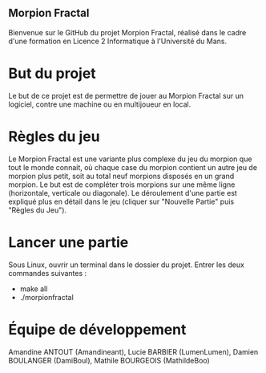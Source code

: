 ## Morpion Fractal

Bienvenue sur le GitHub du projet Morpion Fractal, réalisé dans le cadre d'une formation en Licence 2 Informatique à l'Université du Mans. 

# But du projet

Le but de ce projet est de permettre de jouer au Morpion Fractal sur un logiciel, contre une machine ou en multijoueur en local.

# Règles du jeu

Le Morpion Fractal est une variante plus complexe du jeu du morpion que tout le monde connait, où chaque case du morpion contient un autre jeu de morpion plus petit, soit au total neuf morpions disposés en un grand morpion. Le but est de compléter trois morpions sur une même ligne (horizontale, verticale ou diagonale). Le déroulement d'une partie est expliqué plus en détail dans le jeu (cliquer sur "Nouvelle Partie" puis "Règles du Jeu").

# Lancer une partie

Sous Linux, ouvrir un terminal dans le dossier du projet. Entrer les deux commandes suivantes :
* make all
* ./morpionfractal

# Équipe de développement 

Amandine ANTOUT (Amandineant), Lucie BARBIER (LumenLumen), Damien BOULANGER (DamiBoul), Mathile BOURGEOIS (MathildeBoo)


